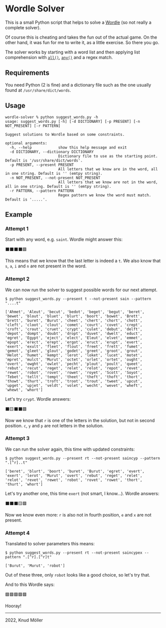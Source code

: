 # Wordle Solver

This is a small Python script that helps to solve a [Wordle](https://www.powerlanguage.co.uk/wordle/) (so not really a complete solver).

Of course this is cheating and takes the fun out of the actual game.
On the other hand, it was fun for me to write it, as a little exercise.
So there you go.

The solver works by starting with a word list and then applying list comprehension with [`all()`](https://docs.python.org/3/library/functions.html#all), [`any()`](https://docs.python.org/3/library/functions.html#any) and a regex match.

## Requirements

You need Python (2 is fine) and a dictionary file such as the one usually found at `/usr/share/dict/words`.

## Usage

```shell
wordle-solver % python suggest_words.py -h
usage: suggest_words.py [-h] [-d DICTIONARY] [-p PRESENT] [-n NOT_PRESENT] [-r PATTERN]

Suggest solutions to Wordle based on some constraints.

optional arguments:
  -h, --help            show this help message and exit
  -d DICTIONARY, --dictionary DICTIONARY
                        Dictionary file to use as the starting point. Default is '/usr/share/dict/words'.
  -p PRESENT, --present PRESENT
                        All letters that we know are in the word, all in one string. Default is '' (emtpy string).
  -n NOT_PRESENT, --not-present NOT_PRESENT
                        All letters that we know are not in the word, all in one string. Default is '' (emtpy string).
  -r PATTERN, --pattern PATTERN
                        Regex pattern we know the word must match. Default is '.....'.
```

## Example

### Attempt 1

Start with any word, e.g. `saint`. Wordle might answer this:

⬛⬛⬛⬛🟩

This means that we know that the last letter is indeed a `t`. 
We also know that `s`, `a`, `i` and `n` are not present in the word.

### Attempt 2

We can now run the solver to suggest possible words for our next attempt.

```shell
$ python suggest_words.py --present t --not-present sain --pattern "....t"

['Ahmet', 'Aleut', 'becut', 'bedot', 'beget', 'begut', 'beret', 'bewet', 'blout', 'bluet', 'blurt', 'boort', 'bowet', 'Brett', 'brett', 'buret', 'Burut', 'cheet', 'chert', 'chort', 'chott', 'cleft', 'cloot', 'clout', 'comet', 'court', 'covet', 'crept', 'croft', 'crout', 'cruet', 'crypt', 'culet', 'debut', 'delft', 'depot', 'dompt', 'doubt', 'dropt', 'duvet', 'dwelt', 'educt', 'egret', 'Egypt', 'eject', 'elect', 'Eleut', 'elvet', 'emmet', 'epopt', 'erect', 'erept', 'ergot', 'eruct', 'erupt', 'evert', 'exert', 'exult', 'fleet', 'flout', 'freet', 'frett', 'fumet', 'gemot', 'gleet', 'glout', 'godet', 'greet', 'groot', 'grout', 'Helot', 'humet', 'kempt', 'lerot', 'loket', 'lucet', 'motet', 'mpret', 'mulct', 'Murut', 'octet', 'orlet', 'ortet', 'ought', 'overt', 'owght', 'owlet', 'pecht', 'plout', 'poult', 'queet', 'rebut', 'recut', 'reget', 'relet', 'relot', 'repot', 'revet', 'rewet', 'robot', 'rovet', 'rowet', 'royet', 'Scott', 'Soyot', 'Tebet', 'tellt', 'tempt', 'theet', 'theft', 'thoft', 'thort', 'thowt', 'thurt', 'troft', 'troot', 'trout', 'tweet', 'upcut', 'upget', 'upjet', 'veldt', 'volet', 'wecht', 'wevet', 'wheft', 'whewt', 'whort']
```

Let's try `crypt`.
Wordle answers:

⬛🟨⬛⬛🟩

Now we know that `r` is one of the letters in the solution, but not in  second position.
`c`, `y` and `p` are not letters in the solution.

### Attempt 3

We can run the solver again, this time with updated constraints:

```shell
$ python suggest_words.py --present rt --not-present saincyp --pattern ".[^r]..t"

['beret', 'blurt', 'boort', 'buret', 'Burut', 'egret', 'evert', 'exert', 'lerot', 'Murut', 'overt', 'rebut', 'reget', 'relet', 'relot', 'revet', 'rewet', 'robot', 'rovet', 'rowet', 'thort', 'thurt', 'whort']
```

Let's try another one, this time `exert` (not smart, I know...).
Wordle answers:

⬛⬛⬛🟨🟩

Now we know even more: `r` is also not in fourth position, `e` and `x` are not present.

### Attempt 4

Translated to solver parameters this means:

```shell
$ python suggest_words.py --present rt --not-present saincypex --pattern ".[^r].[^r]t"

['Burut', 'Murut', 'robot']
```

Out of these three, only `robot` looks like a good choice, so let's try that.

And to this Wordle says:

🟩🟩🟩🟩🟩

Hooray!

---

2022, Knud Möller